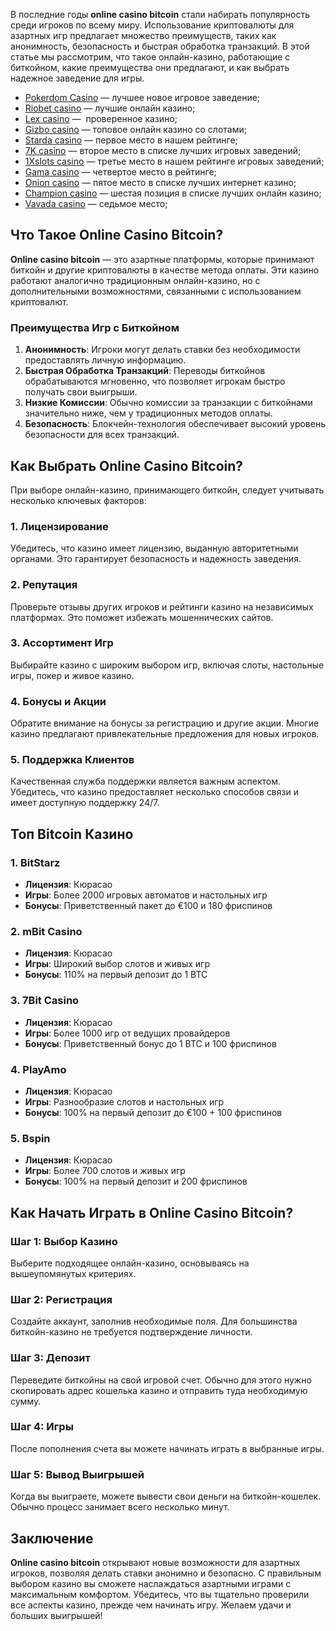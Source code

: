 В последние годы **online casino bitcoin** стали набирать популярность среди игроков по всему миру. Использование криптовалюты для азартных игр предлагает множество преимуществ, таких как анонимность, безопасность и быстрая обработка транзакций. В этой статье мы рассмотрим, что такое онлайн-казино, работающие с биткойном, какие преимущества они предлагают, и как выбрать надежное заведение для игры.

* [Pokerdom Casino](https://brandplay.link/FwVc4f) — лучшее новое игровое заведение;
* [Riobet casino](https://brandplay.link/TnjsxFvH) — лучшие онлайн казино;
* [Lex casino](https://brandplay.link/VMqNXPFs) —  проверенное казино;
* [Gizbo casino](https://brandplay.link/rvzLrVLp) — топовое онлайн казино со слотами;
* [Starda casino](https://brandplay.link/HDcDrxLk) — первое место в нашем рейтинге;
* [7K casino](https://brandplay.link/dd46bNgD) — второе место в списке лучших игровых заведений;
* [1Xslots casino](https://brandplay.link/J2ZbqMPZ) — третье место в нашем рейтинге игровых заведений;
* [Gama casino](https://brandplay.link/RD52jZbL) — четвертое место в рейтинге;
* [Onion casino](https://brandplay.link/8LcS6Djb) — пятое место в списке лучших интернет казино;
* [Champion casino](https://temon-gter.cfd/go/9n8?p56190p303844p3509t17502) — шестая позиция в списке лучших онлайн казино;
* [Vavada casino](https://vavadapartner.pro/?promo=75590753-cc8b-4c4a-8d71-99b7a2293439-jud\&target=register) — седьмое место;



## Что Такое Online Casino Bitcoin?

**Online casino bitcoin** — это азартные платформы, которые принимают биткойн и другие криптовалюты в качестве метода оплаты. Эти казино работают аналогично традиционным онлайн-казино, но с дополнительными возможностями, связанными с использованием криптовалют.

### Преимущества Игр с Биткойном

1. **Анонимность**: Игроки могут делать ставки без необходимости предоставлять личную информацию.
2. **Быстрая Обработка Транзакций**: Переводы биткойнов обрабатываются мгновенно, что позволяет игрокам быстро получать свои выигрыши.
3. **Низкие Комиссии**: Обычно комиссии за транзакции с биткойнами значительно ниже, чем у традиционных методов оплаты.
4. **Безопасность**: Блокчейн-технология обеспечивает высокий уровень безопасности для всех транзакций.

## Как Выбрать Online Casino Bitcoin?

При выборе онлайн-казино, принимающего биткойн, следует учитывать несколько ключевых факторов:

### 1. Лицензирование

Убедитесь, что казино имеет лицензию, выданную авторитетными органами. Это гарантирует безопасность и надежность заведения.

### 2. Репутация

Проверьте отзывы других игроков и рейтинги казино на независимых платформах. Это поможет избежать мошеннических сайтов.

### 3. Ассортимент Игр

Выбирайте казино с широким выбором игр, включая слоты, настольные игры, покер и живое казино.

### 4. Бонусы и Акции

Обратите внимание на бонусы за регистрацию и другие акции. Многие казино предлагают привлекательные предложения для новых игроков.

### 5. Поддержка Клиентов

Качественная служба поддержки является важным аспектом. Убедитесь, что казино предоставляет несколько способов связи и имеет доступную поддержку 24/7.

## Топ Bitcoin Казино

### 1. **BitStarz**

* **Лицензия**: Кюрасао
* **Игры**: Более 2000 игровых автоматов и настольных игр
* **Бонусы**: Приветственный пакет до €100 и 180 фриспинов

### 2. **mBit Casino**

* **Лицензия**: Кюрасао
* **Игры**: Широкий выбор слотов и живых игр
* **Бонусы**: 110% на первый депозит до 1 BTC

### 3. **7Bit Casino**

* **Лицензия**: Кюрасао
* **Игры**: Более 1000 игр от ведущих провайдеров
* **Бонусы**: Приветственный бонус до 1 BTC и 100 фриспинов

### 4. **PlayAmo**

* **Лицензия**: Кюрасао
* **Игры**: Разнообразие слотов и настольных игр
* **Бонусы**: 100% на первый депозит до €100 + 100 фриспинов

### 5. **Bspin**

* **Лицензия**: Кюрасао
* **Игры**: Более 700 слотов и живых игр
* **Бонусы**: 100% на первый депозит и 200 фриспинов

## Как Начать Играть в Online Casino Bitcoin?

### Шаг 1: Выбор Казино

Выберите подходящее онлайн-казино, основываясь на вышеупомянутых критериях.

### Шаг 2: Регистрация

Создайте аккаунт, заполнив необходимые поля. Для большинства биткойн-казино не требуется подтверждение личности.

### Шаг 3: Депозит

Переведите биткойны на свой игровой счет. Обычно для этого нужно скопировать адрес кошелька казино и отправить туда необходимую сумму.

### Шаг 4: Игры

После пополнения счета вы можете начинать играть в выбранные игры.

### Шаг 5: Вывод Выигрышей

Когда вы выиграете, можете вывести свои деньги на биткойн-кошелек. Обычно процесс занимает всего несколько минут.

## Заключение

**Online casino bitcoin** открывают новые возможности для азартных игроков, позволяя делать ставки анонимно и безопасно. С правильным выбором казино вы сможете наслаждаться азартными играми с максимальным комфортом. Убедитесь, что вы тщательно проверили все аспекты казино, прежде чем начинать игру. Желаем удачи и больших выигрышей!
